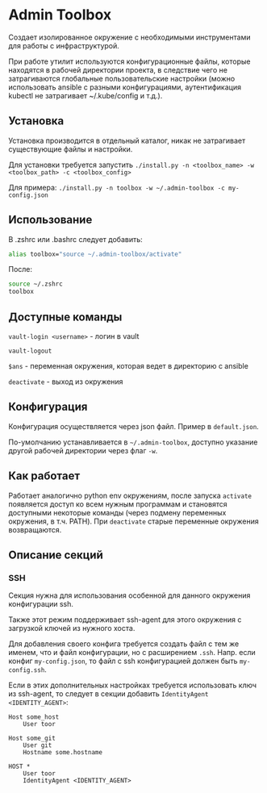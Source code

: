 # Admin Toolbox

Создает изолированное окружение с необходимыми инструментами для работы с инфраструктурой.

При работе утилит используются конфигурационные файлы, которые находятся в рабочей директории проекта, в следствие чего не затрагиваются глобальные пользовательские настройки (можно использовать ansible с разными конфигурациями, аутентификация kubectl не затрагивает ~/.kube/config и т.д.).

## Установка

Установка производится в отдельный каталог, никак не затрагивает существующие файлы и настройки.

Для установки требуется запустить `./install.py -n <toolbox_name> -w <toolbox_path> -c <toolbox_config>`

Для примера: `./install.py -n toolbox -w ~/.admin-toolbox -c my-config.json`


## Использование

В .zshrc или .bashrc следует добавить:

```bash
alias toolbox="source ~/.admin-toolbox/activate"
```

После:

```bash
source ~/.zshrc
toolbox
```

## Доступные команды

`vault-login <username>` - логин в vault

`vault-logout`

`$ans` - переменная окружения, которая ведет в директорию с ansible

`deactivate` - выход из окружения

## Конфигурация

Конфигурация осуществляется через json файл. Пример в `default.json`.

По-умолчанию устанавливается в `~/.admin-toolbox`, доступно указание другой рабочей директории через флаг `-w`.


## Как работает

Работает аналогично python env окружениям, после запуска `activate` появляется доступ ко всем нужным программам и становятся доступными некоторые команды (через подмену переменных окружения, в т.ч. PATH). При `deactivate` старые переменные окружения возвращаются.


## Описание секций

### SSH

Секция нужна для использования особенной для данного окружения конфигурации ssh.

Также этот режим поддерживает ssh-agent для этого окружения с загрузкой ключей из нужного хоста.

Для добавления своего конфига требуется создать файл с тем же именем, что и файл конфигурации, но с расширением `.ssh`. Напр. если конфиг `my-config.json`, то файл с ssh конфигурацией должен быть `my-config.ssh`.

Если в этих дополнительных настройках требуется использовать ключ из ssh-agent, то следует в секции добавить `IdentityAgent <IDENTITY_AGENT>`:

```
Host some_host
    User toor

Host some_git
    User git
    Hostname some.hostname

HOST *
    User toor
    IdentityAgent <IDENTITY_AGENT>
```
